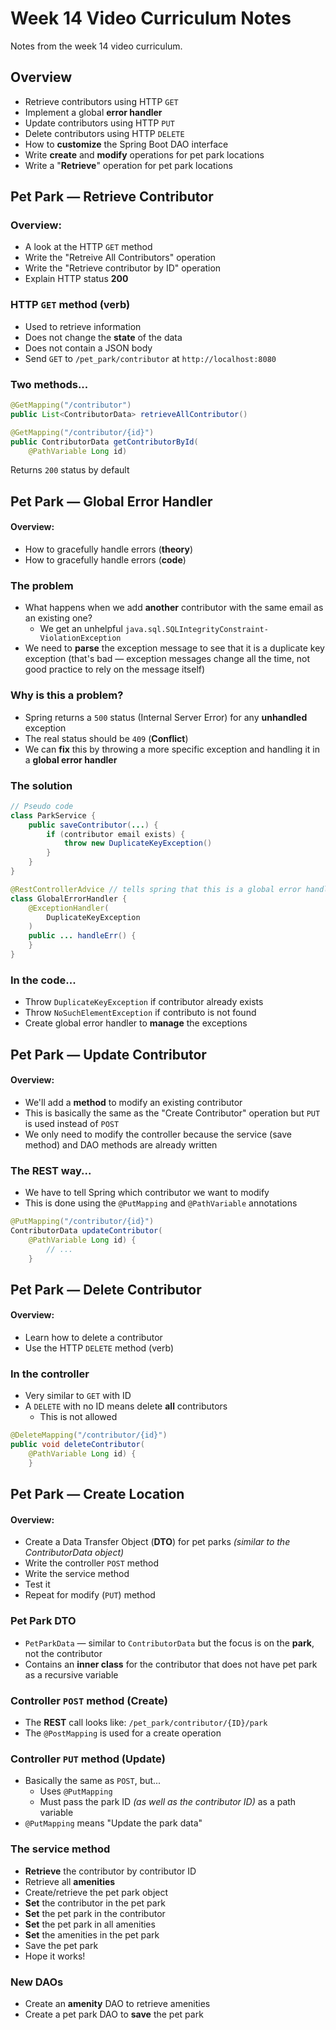 # Week 14 Video Curriculum Notes

Notes from the week 14 video curriculum.

## Overview

-   Retrieve contributors using HTTP `GET`
-   Implement a global **error handler**
-   Update contributors using HTTP `PUT`
-   Delete contributors using HTTP `DELETE`
-   How to **customize** the Spring Boot DAO interface
-   Write **create** and **modify** operations for pet park locations
-   Write a "**Retrieve**" operation for pet park locations

## Pet Park — Retrieve Contributor

### Overview:

-   A look at the HTTP `GET` method
-   Write the "Retreive All Contributors" operation
-   Write the "Retrieve contributor by ID" operation
-   Explain HTTP status **200**

### HTTP `GET` method (verb)

-   Used to retrieve information
-   Does not change the **state** of the data
-   Does not contain a JSON body
-   Send `GET` to `/pet_park/contributor` at `http://localhost:8080`

### Two methods...

```java
@GetMapping("/contributor")
public List<ContributorData> retrieveAllContributor()

@GetMapping("/contributor/{id}")
public ContributorData getContributorById(
    @PathVariable Long id)
```

Returns `200` status by default

## Pet Park — Global Error Handler

#### Overview:

-   How to gracefully handle errors (**theory**)
-   How to gracefully handle errors (**code**)

### The problem

-   What happens when we add **another** contributor with the same email as an existing one?
    -   We get an unhelpful `java.sql.SQLIntegrityConstraint-ViolationException`
-   We need to **parse** the exception message to see that it is a duplicate key exception (that's bad — exception messages change all the time, not good practice to rely on the message itself)

### Why is this a problem?

-   Spring returns a `500` status (Internal Server Error) for any **unhandled** exception
-   The real status should be `409` (**Conflict**)
-   We can **fix** this by throwing a more specific exception and handling it in a **global error handler**

### The solution

```java
// Pseudo code
class ParkService {
    public saveContributor(...) {
        if (contributor email exists) {
            throw new DuplicateKeyException()
        }
    }
}

@RestControllerAdvice // tells spring that this is a global error handler
class GlobalErrorHandler {
    @ExceptionHandler(
        DuplicateKeyException
    )
    public ... handleErr() {
    }
}
```

### In the code...

-   Throw `DuplicateKeyException` if contributor already exists
-   Throw `NoSuchElementException` if contributo is not found
-   Create global error handler to **manage** the exceptions

## Pet Park — Update Contributor

#### Overview:

-   We'll add a **method** to modify an existing contributor
-   This is basically the same as the "Create Contributor" operation but `PUT` is used instead of `POST`
-   We only need to modify the controller because the service (save method) and DAO methods are already written

### The REST way...

-   We have to tell Spring which contributor we want to modify
-   This is done using the `@PutMapping` and `@PathVariable` annotations

```java
@PutMapping("/contributor/{id}")
ContributorData updateContributor(
    @PathVariable Long id) {
        // ...
    }
```

## Pet Park — Delete Contributor

#### Overview:

-   Learn how to delete a contributor
-   Use the HTTP `DELETE` method (verb)

### In the controller

-   Very similar to `GET` with ID
-   A `DELETE` with no ID means delete **all** contributors
    -   This is not allowed

```java
@DeleteMapping("/contributor/{id}")
public void deleteContributor(
    @PathVariable Long id) {
    }
```

## Pet Park — Create Location

#### Overview:

-   Create a Data Transfer Object (**DTO**) for pet parks _(similar to the ContributorData object)_
-   Write the controller `POST` method
-   Write the service method
-   Test it
-   Repeat for modify (`PUT`) method

### Pet Park DTO

-   `PetParkData` — similar to `ContributorData` but the focus is on the **park**, not the contributor
-   Contains an **inner class** for the contributor that does not have pet park as a recursive variable

### Controller `POST` method (Create)

-   The **REST** call looks like: `/pet_park/contributor/{ID}/park`
-   The `@PostMapping` is used for a create operation

### Controller `PUT` method (Update)

-   Basically the same as `POST`, but...
    -   Uses `@PutMapping`
    -   Must pass the park ID _(as well as the contributor ID)_ as a path variable
-   `@PutMapping` means "Update the park data"

### The service method

-   **Retrieve** the contributor by contributor ID
-   Retrieve all **amenities**
-   Create/retrieve the pet park object
-   **Set** the contributor in the pet park
-   **Set** the pet park in the contributor
-   **Set** the pet park in all amenities
-   **Set** the amenities in the pet park
-   Save the pet park
-   Hope it works!

### New DAOs

-   Create an **amenity** DAO to retrieve amenities
-   Create a pet park DAO to **save** the pet park

<!-- ## Pet Park — Retrieve Pet Park -->
